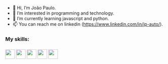 - 👋 Hi, I’m João Paulo.
- 👀 I’m interested in programming and technology.
- 🌱 I’m currently learning javascript and python.
- 📫 You can reach me on linkedin (https://www.linkedin.com/in/jp-auto/).


<h3>My skills:<h3>
<div style="display: inline_block">
  <img width="30px" src="https://cdn.jsdelivr.net/gh/devicons/devicon@latest/icons/html5/html5-original.svg"/>
  <img width="30px" src="https://cdn.jsdelivr.net/gh/devicons/devicon@latest/icons/css3/css3-original.svg"/>
  <img width="30px" src="https://cdn.jsdelivr.net/gh/devicons/devicon@latest/icons/javascript/javascript-original.svg"/>
  <img width="30px" src="https://cdn.jsdelivr.net/gh/devicons/devicon@latest/icons/python/python-original.svg"/>
  <img width="30px" src="https://cdn.jsdelivr.net/gh/devicons/devicon@latest/icons/c/c-original.svg"/>
</div>
<br>

<!---
![Top Langs](https://github-readme-stats.vercel.app/api/top-langs/?username=ijoaobarros&hide_progress=true&theme=dark)

ijoaobarros/ijoaobarros is a ✨ special ✨ repository because its `README.md` (this file) appears on your GitHub profile.
You can click the Preview link to take a look at your changes.
--->
